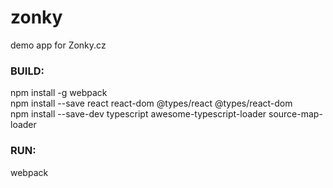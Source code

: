 # zonky
demo app for Zonky.cz

<h3>BUILD:</h3>

npm install -g webpack<br/>
npm install --save react react-dom @types/react @types/react-dom<br/>
npm install --save-dev typescript awesome-typescript-loader source-map-loader<br/>


<h3>RUN:</h3>

webpack